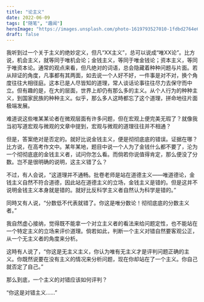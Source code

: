 ```yaml
---
title: "论主义"
date: 2022-06-09
tags: ["随笔", "趣闻"]
heroImage: "https://images.unsplash.com/photo-1619793527010-1fdbd2764e6c?ixlib=rb-1.2.1&ixid=MnwxMjA3fDB8MHxwaG90by1wYWdlfHx8fGVufDB8fHx8&auto=format&fit=crop&w=930&q=80"
draft: false
---
```


我听到过一个关于主义的绝妙定义，但凡“XX主义”，总可以说成“唯XX论”。比方说，机会主义，就等同于唯机会论；金钱主义，等同于唯金钱论；资本主义，等同于唯资本论。通常的观点来看，但凡绝对的词语，总会隐藏着种种问题与片面。若从辩证的角度，凡事都有其两面，如去说一个人好不好，一件事是对不对，换个角度往往大相径庭。这本已是人尽皆知的道理，常人谈话论事往往尽力去保守而中立。但有趣的是，在大的层面，世界上却仍有那么多的主义。从个人行为的种种主义，到国家民族的种种主义。似乎，那么多人这時都忘了这个道理，拼命地往片面极端发展。

难道说这些唯某某论者在微观层面有许多问题，但在宏观上便完美无瑕了？就像我当初写道宏观与微观的文章中提到，宏观与微观的道理往往并不相通？

但是，答案绝对是否定的。就好比说金钱主义，便是彻彻底底的错误。证据在哪？比方说，在高考作文中。某年某地，题目中说一个人为了金钱什么都不要了，沦为一个彻彻底底的金钱主义者，试问你怎么看。而倘若你说值得肯定，那么便没了分数。岂不是很明确的说明，这主义错了么？

不过，有人会说，“这道理并不通畅。批卷老师是站在道德主义——唯道德论，金钱主义自然不符合道德，因此站在道德主义的立场，金钱主义是错的。但是这并不说明金钱主义本身就是错的。就好比反科学主义者自然认为科学是错的。”

同時又有人说，“分数低不代表就错了。你这是唯分数论！彻彻底底的分数主义者。”

我自然虚心接纳，觉得既不能拿一个对立主义者的看法来给问题定性，也不能站在一个特定主义的立场来评价道理。倘若如此，判断一个主义对错自然要客观公正，从一个无主义者的角度来分析。

这時有人说了，“你这是无主义主义，你认为唯有无主义才是评判问题正确的主义。你既然说要在没有主义的情况来分析问题，现在你却站在了一个主义。你自己就否定了自己。”

那么到底，一个主义的对错应该如何评判？

“你这是对错主义……”